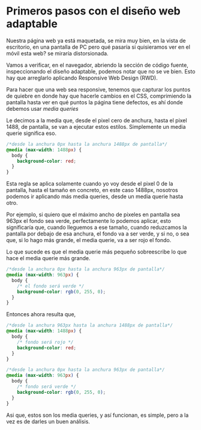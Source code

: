 # Primeros pasos con el diseño web adaptable
Nuestra página web ya está maquetada, se mira muy bien, en la vista de escritorio, en una pantalla de PC pero qué pasaría si quisieramos ver en el móvil esta web? se miraría distorsionada.

Vamos a verificar, en el navegador, abriendo la sección de código fuente, inspeccionando el diseño adaptable, podemos notar que no se ve bien. Esto hay que arreglarlo aplicando Responsive Web Design (RWD).

Para hacer que una web sea responsive, tenemos que capturar los puntos de quiebre en donde hay que hacerle cambios en el CSS, comprimiendo la pantalla hasta ver en qué puntos la página tiene defectos, es ahí donde debemos usar *media queries*

Le decimos a la media que, desde el pixel cero de anchura, hasta el pixel 1488, de pantalla, se van a ejecutar estos estilos. Simplemente un media querie significa eso. 

```css
/*desde la anchura 0px hasta la anchura 1488px de pantalla*/
@media (max-width: 1488px) {
  body {
    background-color: red;
  }
}
```
Esta regla se aplica solamente cuando yo voy desde el pixel 0 de la pantalla, hasta el tamaño en concreto, en este caso 1488px, nosotros podemos ir aplicando más media queries, desde un media querie hasta otro.

Por ejemplo, si quiero que el máximo ancho de pixeles en pantalla sea 963px el fondo sea verde, perfectamente lo podemos aplicar, esto significaría que, cuando lleguemos a ese tamaño, cuando reduzcamos la pantalla por debajo de esa anchura, el fondo va a ser verde, y si no, o sea que, si lo hago más grande, el media querie, va a ser rojo el fondo.

Lo que sucede es que el media querie más pequeño sobreescribe lo que hace el media querie más grande.
```css
/*desde la anchura 0px hasta la anchura 963px de pantalla*/
@media (max-width: 963px) {
  body {
    /* el fondo será verde */
    background-color: rgb(0, 255, 0);
  }
}
```

Entonces ahora resulta que, 
```css
/*desde la anchura 963px hasta la anchura 1488px de pantalla*/
@media (max-width: 1488px) {
  body {
    /* fondo será rojo */
    background-color: red;
  }
}

/*desde la anchura 0px hasta la anchura 963px de pantalla*/
@media (max-width: 963px) {
  body {
    /* fondo será verde */
    background-color: rgb(0, 255, 0);
  }
}
```

Asi que, estos son los media queries, y así funcionan, es simple, pero a la vez es de darles un buen análisis.
